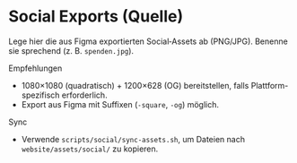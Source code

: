 # Social Exports (Quelle)

Lege hier die aus Figma exportierten Social‑Assets ab (PNG/JPG). Benenne sie sprechend (z. B. `spenden.jpg`).

Empfehlungen
- 1080×1080 (quadratisch) + 1200×628 (OG) bereitstellen, falls Plattform-spezifisch erforderlich.
- Export aus Figma mit Suffixen (`-square`, `-og`) möglich.

Sync
- Verwende `scripts/social/sync-assets.sh`, um Dateien nach `website/assets/social/` zu kopieren.

